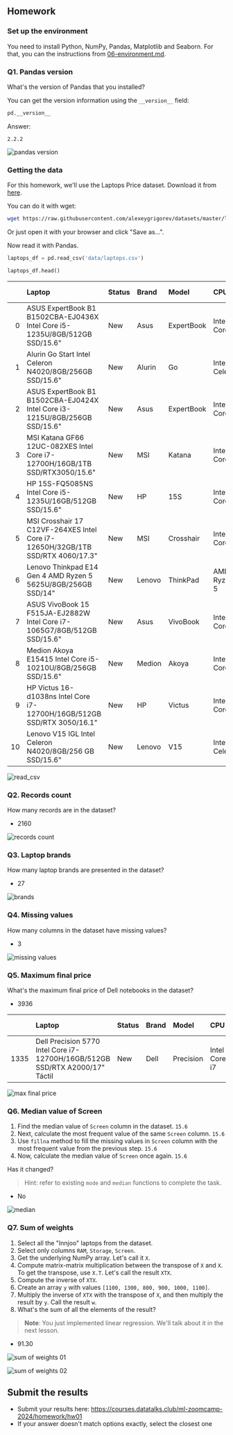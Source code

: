 ## Homework

### Set up the environment

You need to install Python, NumPy, Pandas, Matplotlib and Seaborn. For that, you can the instructions from
[06-environment.md](../../../01-intro/06-environment.md).

### Q1. Pandas version

What's the version of Pandas that you installed?

You can get the version information using the `__version__` field:

```python
pd.__version__
```

Answer:
```
2.2.2
```

![pandas version](../../assets/01-intro/01_pandas_version.png 'pandas version')

### Getting the data 

For this homework, we'll use the Laptops Price dataset. Download it from 
[here](https://raw.githubusercontent.com/alexeygrigorev/datasets/master/laptops.csv).

You can do it with wget:

```bash
wget https://raw.githubusercontent.com/alexeygrigorev/datasets/master/laptops.csv
```

Or just open it with your browser and click "Save as...".

Now read it with Pandas.

```python
laptops_df = pd.read_csv('data/laptops.csv')
```
```python
laptops_df.head()
```

|      | Laptop                                                                                                                            | Status      | Brand            | Model          | CPU                   |   RAM |   Storage | Storage type   | GPU                |   Screen | Touch   |   Final Price |
|-----:|:----------------------------------------------------------------------------------------------------------------------------------|:------------|:-----------------|:---------------|:----------------------|------:|----------:|:---------------|:-------------------|---------:|:--------|--------------:|
|    0 | ASUS ExpertBook B1 B1502CBA-EJ0436X Intel Core i5-1235U/8GB/512GB SSD/15.6"                                                       | New         | Asus             | ExpertBook     | Intel Core i5         |     8 |       512 | SSD            | nan                |    15.6  | No      |       1009    |
|    1 | Alurin Go Start Intel Celeron N4020/8GB/256GB SSD/15.6"                                                                           | New         | Alurin           | Go             | Intel Celeron         |     8 |       256 | SSD            | nan                |    15.6  | No      |        299    |
|    2 | ASUS ExpertBook B1 B1502CBA-EJ0424X Intel Core i3-1215U/8GB/256GB SSD/15.6"                                                       | New         | Asus             | ExpertBook     | Intel Core i3         |     8 |       256 | SSD            | nan                |    15.6  | No      |        789    |
|    3 | MSI Katana GF66 12UC-082XES Intel Core i7-12700H/16GB/1TB SSD/RTX3050/15.6"                                                       | New         | MSI              | Katana         | Intel Core i7         |    16 |      1000 | SSD            | RTX 3050           |    15.6  | No      |       1199    |
|    4 | HP 15S-FQ5085NS Intel Core i5-1235U/16GB/512GB SSD/15.6"                                                                          | New         | HP               | 15S            | Intel Core i5         |    16 |       512 | SSD            | nan                |    15.6  | No      |        669.01 |
|    5 | MSI Crosshair 17 C12VF-264XES Intel Core i7-12650H/32GB/1TB SSD/RTX 4060/17.3"                                                    | New         | MSI              | Crosshair      | Intel Core i7         |    32 |      1000 | SSD            | RTX 4060           |    17.3  | No      |       1699    |
|    6 | Lenovo Thinkpad E14 Gen 4 AMD Ryzen 5 5625U/8GB/256GB SSD/14"                                                                     | New         | Lenovo           | ThinkPad       | AMD Ryzen 5           |     8 |       256 | SSD            | nan                |    14    | No      |        909    |
|    7 | ASUS VivoBook 15 F515JA-EJ2882W Intel Core i7-1065G7/8GB/512GB SSD/15.6"                                                          | New         | Asus             | VivoBook       | Intel Core i7         |     8 |       512 | SSD            | nan                |    15.6  | No      |        809.01 |
|    8 | Medion Akoya E15415 Intel Core i5-10210U/8GB/256GB SSD/15.6"                                                                      | New         | Medion           | Akoya          | Intel Core i5         |     8 |       256 | SSD            | nan                |    15.6  | No      |        519    |
|    9 | HP Victus 16-d1038ns Intel Core i7-12700H/16GB/512GB SSD/RTX 3050/16.1"                                                           | New         | HP               | Victus         | Intel Core i7         |    16 |       512 | SSD            | RTX 3050           |    16.1  | No      |       1149    |
|   10 | Lenovo V15 IGL Intel Celeron N4020/8GB/256 GB SSD/15.6"                                                                           | New         | Lenovo           | V15            | Intel Celeron         |     8 |       256 | SSD            | nan                |    15.6  | No      |        349    |

![read_csv](../../assets/01-intro/02_read_csv.png 'read_csv')

### Q2. Records count

How many records are in the dataset?

- 2160

![records count](../../assets/01-intro/03_df_rows.png 'records count')

### Q3. Laptop brands

How many laptop brands are presented in the dataset?

- 27

![brands](../../assets/01-intro/04_brands.png 'brands')

### Q4. Missing values

How many columns in the dataset have missing values?

- 3

![missing values](../../assets/01-intro/05_missing_values.png 'missing values')

### Q5. Maximum final price

What's the maximum final price of Dell notebooks in the dataset?

- 3936

|      | Laptop                                                                       | Status   | Brand   | Model     | CPU           |   RAM |   Storage | Storage type   | GPU       |   Screen | Touch   |   Final Price |
|-----:|:-----------------------------------------------------------------------------|:---------|:--------|:----------|:--------------|------:|----------:|:---------------|:----------|---------:|:--------|--------------:|
| 1335 | Dell Precision 5770 Intel Core i7-12700H/16GB/512GB SSD/RTX A2000/17" Táctil | New      | Dell    | Precision | Intel Core i7 |    16 |       512 | SSD            | RTX A2000 |       17 | Yes     |          3936 |

![max final price](../../assets/01-intro/06_max_final_price.png 'max final price')

### Q6. Median value of Screen

1. Find the median value of `Screen` column in the dataset. `15.6`
2. Next, calculate the most frequent value of the same `Screen` column. `15.6`
3. Use `fillna` method to fill the missing values in `Screen` column with the most frequent value from the previous step. `15.6`
4. Now, calculate the median value of `Screen` once again. `15.6`

Has it changed?

> Hint: refer to existing `mode` and `median` functions to complete the task.

- No

![median](../../assets/01-intro/07_median.png 'median')

### Q7. Sum of weights

1. Select all the "Innjoo" laptops from the dataset.
2. Select only columns `RAM`, `Storage`, `Screen`.
3. Get the underlying NumPy array. Let's call it `X`.
4. Compute matrix-matrix multiplication between the transpose of `X` and `X`. To get the transpose, use `X.T`. Let's call the result `XTX`.
5. Compute the inverse of `XTX`.
6. Create an array `y` with values `[1100, 1300, 800, 900, 1000, 1100]`.
7. Multiply the inverse of `XTX` with the transpose of `X`, and then multiply the result by `y`. Call the result `w`.
8. What's the sum of all the elements of the result?

> **Note**: You just implemented linear regression. We'll talk about it in the next lesson.

- 91.30

![sum of weights 01](../../assets/01-intro/08.1_lin_reg.png 'sum of weights 01')

![sum of weights 02](../../assets/01-intro/08.2_lin_reg.png 'sum of weights 02')

## Submit the results

* Submit your results here: https://courses.datatalks.club/ml-zoomcamp-2024/homework/hw01
* If your answer doesn't match options exactly, select the closest one
